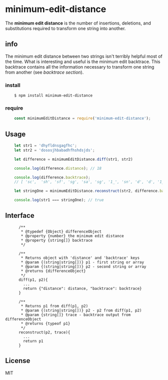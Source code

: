 # minimum-edit-distance

The **minimum edit distance** is the number of insertions, deletions, and substitutions required to transform one string into another.

## info
The minimum edit distance between two strings isn't terribly helpful most of the time. What is interesting and useful is the minimum edit backtrace. This backtrace contains all the information necessary to transform one string from another (see _backtrace section_).

### install

```
    $ npm install minimum-edit-distance
```
### require
```javascript
    const minimumEditDistance = require('minimum-edit-distance');
```    

## Usage

```javascript
    let str1 = 'dhyfldnsgagfhc';
    let str2 = 'dososjhbabadhfhshdsjds';

    let difference = minimumEditDistance.diff(str1, str2)

    console.log(difference.distance); // 18

    console.log(difference.backtrace);
    // [ 'sc',  'sh', 'sf', 'sg', 'sa', 'sg', '1_', 'sn', 'd', 'd', '1_', 'sl', 'sf', 'sy', 'd', '1_', 'd', 'd', 'd', 'd', 'd', '1_' ]

    let stringOne = minimumEditDistance.reconstruct(str2, difference.backtrace)

    console.log(str1 === stringOne); // true
```

## Interface
```javacsript
      /**
       * @typedef {Object} differenceObject
       * @property {number} the minimum edit distance
       * @property {string[]} backtrace
       */

      /**
       * Returns object with 'distance' and 'backtrace' keys
       * @param {(string|string[])} p1 - first string or array
       * @param {(string|string[])} p2 - second string or array
       * @returns {differenceObject}
       */
      diff(p1, p2){
        ...
        return {"distance": distance, "backtrace": backtrace}
      }

      /**
       * Returns p1 from diff(p1, p2)
       * @param {(string|string[])} p2 - p2 from diff(p1, p2)
       * @param {string[]} trace - backtrace output from differenceObject
       * @returns {typeof p1}
       */
      reconstruct(p2, trace){
        ...
        return p1
      }
```
## License

MIT
